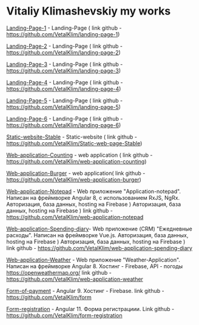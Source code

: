 # Vitaliy Klimashevskiy my works

[Landing-Page-1](https://vetalklim.github.io/landing-page-1/ "landing-page-1")   - Landing-Page ( link github - https://github.com/VetalKlim/landing-page-1)

[Landing-Page-2](https://vetalklim.github.io/landing-page-2/ "landing-page-2")   - Landing-Page ( link github - https://github.com/VetalKlim/landing-page-2)

[Landing-Page-3](https://vetalklim.github.io/landing-page-3/ "landing-page-3")   - Landing-Page ( link github - https://github.com/VetalKlim/landing-page-3)

[Landing-Page-4](https://vetalklim.github.io/landing-page-4/ "landing-page-4")   - Landing-Page ( link github - https://github.com/VetalKlim/landing-page-4)

[Landing-Page-5](https://vetalklim.github.io/landing-page-5/ "landing-page-5")   - Landing-Page ( link github - https://github.com/VetalKlim/landing-page-5)

[Landing-Page-6](https://vetalklim.github.io/landing-page-6/ "landing-page-6")   - Landing-Page ( link github - https://github.com/VetalKlim/landing-page-6)

[Static-website-Stable](https://vetalklim.github.io/Static-web-page-Stable/ "Static-web-page-Stable")   - Static-website ( link github - https://github.com/VetalKlim/Static-web-page-Stable)

[Web-application-Сounting](https://vetalklim.github.io/web-application-counting/ "web-application-counting")   - web application ( link github - https://github.com/VetalKlim/web-application-counting)

[Web-application-Burger](https://vetalklim.github.io/web-application-burger/ "web-application-burger")   - web application( link github - https://github.com/VetalKlim/web-application-burger)

[Web-application-Notepad](https://application-notepad.web.app/) - Web приложение "Application-notepad". Написан на фреймворке Angular 8, с использованием RxJS, NgRx. 
Авторизация, база данных, hosting на Firebase )	Авторизация, база данных, hosting на Firebase )
link github - https://github.com/VetalKlim/web-application-notepad

[Web-application-Spending-diary](https://vue-spending-diary.web.app)- Web приложение (CRM) "Ежедневные расходы". 
Написан на фреймворке Vue.js. 
Авторизация, база данных, hosting на Firebase )	Авторизация, база данных, hosting на Firebase )  
link github - https://github.com/VetalKlim/web-application-spending-diary

[Web-application-Weather](https://weather-application-klim.web.app/) -  Web приложение "Weather-Application". Написан на фреймворке Angular 8. Хостинг - Firebase, API - погоды https://openweathermap.org/ 
link github - https://github.com/VetalKlim/web-application-weather

[Form-of-payment](https://form-of-payment.firebaseapp.com/) - Angular 9.
Хостинг - Firebase. link github -https://github.com/VetalKlim/form

[Form-registration](https://vetalklim.github.io/) - Angular 11.
Форма регистрациии. Link github - https://github.com/VetalKlim/form-registration
